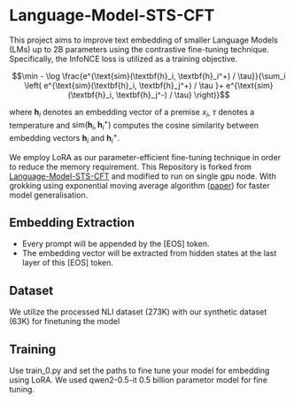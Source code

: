 # Language-Model-STS-CFT

This project aims to improve text embedding of smaller Language Models (LMs) up to 2B parameters using the contrastive fine-tuning technique. Specifically, the InfoNCE loss is utilized as a training objective.

$$\min  - \log \frac{e^{\text{sim}(\textbf{h}_i, \textbf{h}_i^+) / \tau}}{\sum_i \left( e^{\text{sim}(\textbf{h}_i, \textbf{h}_j^+) / \tau }+ e^{\text{sim}(\textbf{h}_i, \textbf{h}_j^-) / \tau} \right)}$$

where $\textbf{h}_i$ denotes an embedding vector of a premise $x_i$, $\tau$ denotes a temperature and $\text{sim}(\textbf{h}_i, \textbf{h}_i^+)$ computes the cosine similarity between embedding vectors $\textbf{h}_i$ and $\textbf{h}_i^+$.

We employ LoRA as our parameter-efficient fine-tuning technique in order to reduce the memory requirement.
This Repository is forked from [Language-Model-STS-CFT](https://github.com/trapoom555/Language-Model-STS-CFT) and modified to run on single gpu node. With grokking using exponential moving average algorithm ([paper](https://arxiv.org/pdf/2405.20233)) for faster model generalisation.

## Embedding Extraction

- Every prompt will be appended by the [EOS] token.
- The embedding vector will be extracted from hidden states at the last layer of this [EOS] token.


## Dataset

We utilize the processed NLI dataset (273K) with our synthetic dataset (63K) for finetuning the model 

## Training 
Use train_0.py and set the paths to fine tune your model for embedding using LoRA. 
We used qwen2-0.5-it 0.5 billion parametor model for fine tuning. 
